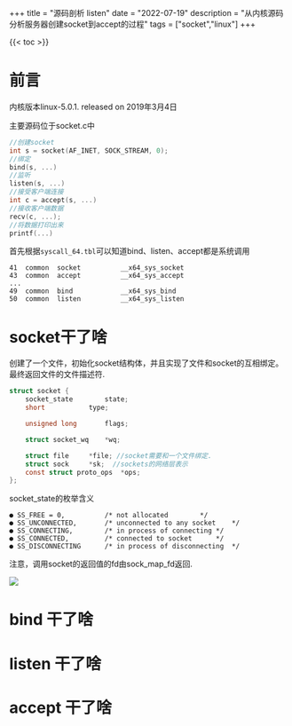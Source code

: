 +++
title = "源码剖析 listen"
date = "2022-07-19"
description = "从内核源码分析服务器创建socket到accept的过程"
tags = ["socket","linux"]
+++

{{< toc >}}

# 前言
内核版本linux-5.0.1. released  on 2019年3月4日

主要源码位于socket.c中

```c
//创建socket
int s = socket(AF_INET, SOCK_STREAM, 0);   
//绑定
bind(s, ...)
//监听
listen(s, ...)
//接受客户端连接
int c = accept(s, ...)
//接收客户端数据
recv(c, ...);
//将数据打印出来
printf(...)
```

首先根据`syscall_64.tbl`可以知道bind、listen、accept都是系统调用

```
41	common	socket			__x64_sys_socket
43	common	accept			__x64_sys_accept
...
49	common	bind			__x64_sys_bind
50	common	listen			__x64_sys_listen
```

# socket干了啥

创建了一个文件，初始化socket结构体，并且实现了文件和socket的互相绑定。最终返回文件的文件描述符.

```c
struct socket {
	socket_state		state;
	short			type;

	unsigned long		flags;

	struct socket_wq	*wq;

	struct file		*file; //socket需要和一个文件绑定.
	struct sock		*sk;  //sockets的网络层表示
	const struct proto_ops	*ops;
};
```

socket_state的枚举含义

    ● SS_FREE = 0,			/* not allocated		*/
    ● SS_UNCONNECTED,		/* unconnected to any socket	*/
    ● SS_CONNECTING,		/* in process of connecting	*/
    ● SS_CONNECTED,			/* connected to socket		*/
    ● SS_DISCONNECTING		/* in process of disconnecting	*/

注意，调用socket的返回值的fd由sock_map_fd返回.

![](/images/accept0/1.png)

# bind 干了啥



# listen 干了啥

# accept 干了啥